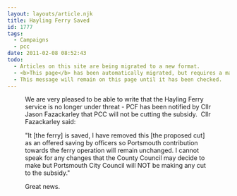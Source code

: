 ```yaml
---
layout: layouts/article.njk
title: Hayling Ferry Saved
id: 1777
tags:
  - Campaigns
  - pcc
date: 2011-02-08 08:52:43
todo:
  - Articles on this site are being migrated to a new format.
  - <b>This page</b> has been automatically migrated, but requires a manual check-&amp;-tune to ensure the format and links all work as expected.
  - This message will remain on this page until it has been checked.
---
```


<figure id="attachment_1778" align="alignleft" width="300" caption="A new day for the Hayling Ferry"][![A new day for the Hayling Ferry](http://www.pompeybug.co.uk/wp-content/uploads/2011/02/DSC01963-300x224.jpg "A new day for the Hayling Ferry")](http://www.pompeybug.co.uk/wp-content/uploads/2011/02/DSC01963.jpg)</figure>

We are very pleased to be able to write that the Hayling Ferry service is no longer under threat - PCF has been notified by Cllr Jason Fazackarley that PCC will not be cutting the subsidy.  Cllr Fazackarley said:

"It [the ferry] is saved, I have removed this [the proposed cut] as an offered saving by officers so Portsmouth contribution towards the ferry operation will remain unchanged. I cannot speak for any changes that the County Council may decide to make but Portsmouth City Council will NOT be making any cut to the subsidy."

Great news.